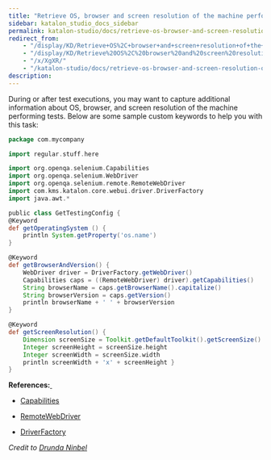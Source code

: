 ```yaml
---
title: "Retrieve OS, browser and screen resolution of the machine perfoming tests" 
sidebar: katalon_studio_docs_sidebar
permalink: katalon-studio/docs/retrieve-os-browser-and-screen-resolution-of-the-machine-perfoming-tests.html 
redirect_from:
    - "/display/KD/Retrieve+OS%2C+browser+and+screen+resolution+of+the+machine+perfoming+tests/"
    - "/display/KD/Retrieve%20OS%2C%20browser%20and%20screen%20resolution%20of%20the%20machine%20perfoming%20tests/"
    - "/x/XgXR/"
    - "/katalon-studio/docs/retrieve-os-browser-and-screen-resolution-of-the-machine-perfoming-tests/"
description: 
---
```

During or after test executions, you may want to capture additional information about OS, browser, and screen resolution of the machine performing tests. Below are some sample custom keywords to help you with this task:

```groovy
package com.mycompany

import regular.stuff.here

import org.openqa.selenium.Capabilities
import org.openqa.selenium.WebDriver
import org.openqa.selenium.remote.RemoteWebDriver
import com.kms.katalon.core.webui.driver.DriverFactory
import java.awt.*

public class GetTestingConfig {
@Keyword
def getOperatingSystem () {
	println System.getProperty('os.name')
}

@Keyword
def getBrowserAndVersion() {
	WebDriver driver = DriverFactory.getWebDriver()
	Capabilities caps = ((RemoteWebDriver) driver).getCapabilities()
	String browserName = caps.getBrowserName().capitalize()
	String browserVersion = caps.getVersion()
	println browserName + ' ' + browserVersion
}

@Keyword
def getScreenResolution() {
	Dimension screenSize = Toolkit.getDefaultToolkit().getScreenSize()
	Integer screenHeight = screenSize.height
	Integer screenWidth = screenSize.width
	println screenWidth + 'x' + screenHeight }
}
```

**References:**[ ](https://seleniumhq.github.io/selenium/docs/api/java/org/openqa/selenium/Capabilities.html)

*   [Capabilities](https://seleniumhq.github.io/selenium/docs/api/java/org/openqa/selenium/Capabilities.html)

*   [RemoteWebDriver  
    ](https://github.com/SeleniumHQ/selenium/blob/master/java/client/src/org/openqa/selenium/remote/RemoteWebDriver.java)
*   [D](https://github.com/SeleniumHQ/selenium/blob/master/java/client/src/org/openqa/selenium/remote/RemoteWebDriver.java)[riverFactory](https://api-docs.katalon.com/com/kms/katalon/core/webui/driver/DriverFactory.html)

_Credit to [Drunda Ninbel](https://forum.katalon.com/discussion/6853/how-to-retrieve-os-browser-and-screen-resolution-of-the-machine-performing-my-test-suite#Comment_15742)_